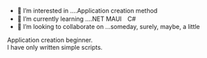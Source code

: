 - 👀 I’m interested in ....Application creation method
- 🌱 I’m currently learning ....NET MAUI　C#　
- 💞️ I’m looking to collaborate on ...someday, surely, maybe, a little

Application creation beginner.<br/>
I have only written simple scripts.

<!---
tomsorenge/tomsorenge is a ✨ special ✨ repository because its `README.md` (this file) appears on your GitHub profile.
You can click the Preview link to take a look at your changes.
--->
